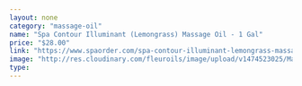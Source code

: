 ```yaml
---
layout: none
category: "massage-oil"
name: "Spa Contour Illuminant (Lemongrass) Massage Oil - 1 Gal"
price: "$28.00"
link: "https://www.spaorder.com/spa-contour-illuminant-lemongrass-massage-oil-1-gal/"
image: "http://res.cloudinary.com/fleuroils/image/upload/v1474523025/Massage%20Oil/1_Gal.jpg"
type: 
---
```

